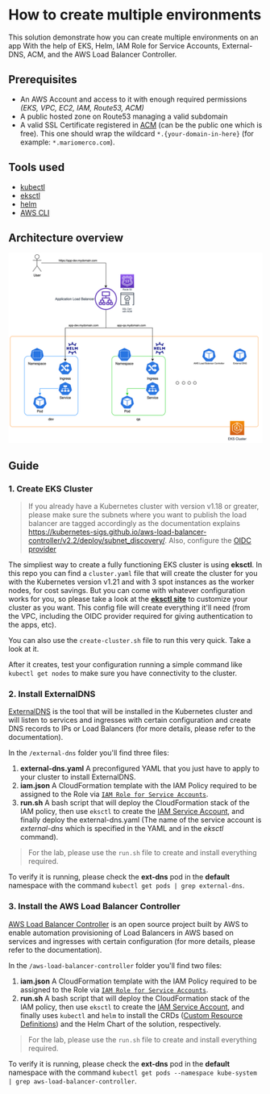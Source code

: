 # How to create multiple environments

This solution demonstrate how you can create multiple environments on an app With the help of EKS, Helm, IAM Role for Service Accounts, External-DNS, ACM, and the AWS Load Balancer Controller.

## Prerequisites
- An AWS Account and access to it with enough required permissions _(EKS, VPC, EC2, IAM, Route53, ACM)_
- A public hosted zone on Route53 managing a valid subdomain
- A valid SSL Certificate registered in [ACM](https://aws.amazon.com/certificate-manager/) (can be the public one which is free). This one should wrap the wildcard `*.{your-domain-in-here}` (for example: `*.mariomerco.com`).

## Tools used
- [kubectl](https://kubernetes.io/docs/tasks/tools/)
- [eksctl](https://eksctl.io/)
- [helm](https://helm.sh/)
- [AWS CLI](https://aws.amazon.com/cli/)


## Architecture overview

![architecture](img/diagram.png)

## Guide

### 1. Create EKS Cluster

> If you already have a Kubernetes cluster with version v1.18 or greater, please make sure the subnets where you want to publish the load balancer are tagged accordingly as the documentation explains https://kubernetes-sigs.github.io/aws-load-balancer-controller/v2.2/deploy/subnet_discovery/. Also, configure the [OIDC provider](https://docs.aws.amazon.com/eks/latest/userguide/enable-iam-roles-for-service-accounts.html)

The simpliest way to create a fully functioning EKS cluster is using **eksctl**. In this repo you can find a `cluster.yaml` file that will create the cluster for you with the Kubernetes version v1.21 and with 3 spot instances as the worker nodes, for cost savings. But you can come with whatever configuration works for you, so please take a look at the [**eksctl site**](https://eksctl.io) to customize your cluster as you want. This config file will create everything it'll need (from the VPC, including the OIDC provider required for giving authentication to the apps, etc).

You can also use the `create-cluster.sh` file to run this very quick. Take a look at it.

After it creates, test your configuration running a simple command like `kubectl get nodes` to make sure you have connectivity to the cluster.

### 2. Install ExternalDNS

[ExternalDNS](https://github.com/kubernetes-sigs/external-dns) is the tool that will be installed in the Kubernetes cluster and will listen to services and ingresses with certain configuration and create DNS records to IPs or Load Balancers (for more details, please refer to the documentation). 

In the `/external-dns` folder you'll find three files:

1. **external-dns.yaml** A preconfigured YAML that you just have to apply to your cluster to install ExternalDNS.
2. **iam.json** A CloudFormation template with the IAM Policy required to be assigned to the Role via [`IAM Role for Service Accounts`](https://docs.aws.amazon.com/eks/latest/userguide/iam-roles-for-service-accounts.html).
3. **run.sh** A bash script that will deploy the CloudFormation stack of the IAM policy, then use `eksctl` to create the [IAM Service Account](https://eksctl.io/usage/iamserviceaccounts/), and finally deploy the external-dns.yaml (The name of the service account is _external-dns_ which is specified in the YAML and in the _eksctl_ command).

> For the lab, please use the `run.sh` file to create and install everything required.

To verify it is running, please check the **ext-dns** pod in the **default** namespace with the command `kubectl get pods | grep external-dns`.

### 3. Install the AWS Load Balancer Controller

[AWS Load Balancer Controller](https://kubernetes-sigs.github.io/aws-load-balancer-controller/v2.2/) is an open source project built by AWS to enable automation provisioning of Load Balancers in AWS based on services and ingresses with certain configuration (for more details, please refer to the documentation). 

In the `/aws-load-balancer-controller` folder you'll find two files:

1. **iam.json** A CloudFormation template with the IAM Policy required to be assigned to the Role via [`IAM Role for Service Accounts`](https://docs.aws.amazon.com/eks/latest/userguide/iam-roles-for-service-accounts.html).
2. **run.sh** A bash script that will deploy the CloudFormation stack of the IAM policy, then use `eksctl` to create the [IAM Service Account](https://eksctl.io/usage/iamserviceaccounts/), and finally uses `kubectl` and `helm` to install the CRDs ([Custom Resource Definitions](https://kubernetes.io/docs/concepts/extend-kubernetes/api-extension/custom-resources/)) and the Helm Chart of the solution, respectively.

> For the lab, please use the `run.sh` file to create and install everything required.

To verify it is running, please check the **ext-dns** pod in the **default** namespace with the command `kubectl get pods --namespace kube-system | grep aws-load-balancer-controller`.